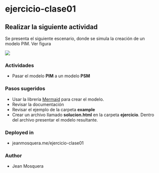 # ejercicio-clase01
## Realizar la siguiente actividad

Se presenta el siguiente escenario, donde se simula la creación de un modelo PIM. Ver figura

![](https://raw.githubusercontent.com/DesarrolloDirigidoPorModelos/ejercicio-clase01/main/imgs/Diagrama1.jpeg)

### Actividades
* Pasar el modelo **PIM** a un modelo **PSM**

### Pasos sugeridos
* Usar la librería [Mermaid](https://mermaid-js.github.io/mermaid/#/) para crear el modelo.
* Revisar la documentación
* Revisar el ejemplo de la carpeta **example**
* Crear un archivo llamado **solucion.html** en la carpeta **ejercicio**. Dentro del archivo presentar el modelo resultante.


### Deployed in
* jeanmosquera.me/ejercicio-clase01

### Author
* Jean Mosquera
